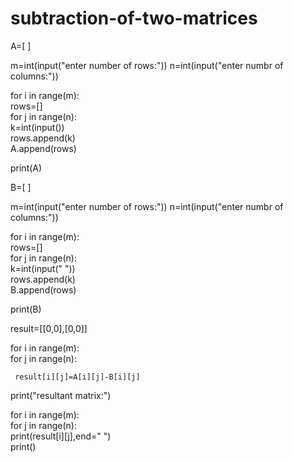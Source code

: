 # subtraction-of-two-matrices
A=[ ] 

m=int(input("enter number of rows:")) 
n=int(input("enter numbr of columns:")) 

for i in range(m):           
   rows=[]            
   for j in range(n):                    
       k=int(input())                     
       rows.append(k)            
   A.append(rows) 

print(A)

B=[ ] 

m=int(input("enter number of rows:"))
n=int(input("enter numbr of columns:")) 

for i in range(m):            
     rows=[]           
     for j in range(n):                 
        k=int(input(" "))                  
        rows.append(k)          
     B.append(rows) 

print(B) 

result=[[0,0],[0,0]] 

for i in range(m):            
     for j in range(n):      
         
     result[i][j]=A[i][j]-B[i][j] 
print("resultant matrix:") 

for i in range(m):         
    for j in range(n):             
        print(result[i][j],end="   ")        
    print()
